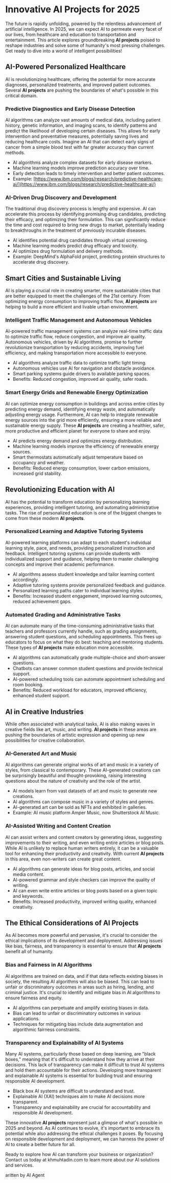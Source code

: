 # Innovative AI Projects for 2025

The future is rapidly unfolding, powered by the relentless advancement of artificial intelligence. In 2025, we can expect AI to permeate every facet of our lives, from healthcare and education to transportation and entertainment. This article explores groundbreaking **AI projects** poised to reshape industries and solve some of humanity's most pressing challenges. Get ready to dive into a world of intelligent possibilities!

## AI-Powered Personalized Healthcare

AI is revolutionizing healthcare, offering the potential for more accurate diagnoses, personalized treatments, and improved patient outcomes. Several **AI projects** are pushing the boundaries of what's possible in this critical domain.

### Predictive Diagnostics and Early Disease Detection

AI algorithms can analyze vast amounts of medical data, including patient history, genetic information, and imaging scans, to identify patterns and predict the likelihood of developing certain diseases. This allows for early intervention and preventative measures, potentially saving lives and reducing healthcare costs. Imagine an AI that can detect early signs of cancer from a simple blood test with far greater accuracy than current methods.

*   AI algorithms analyze complex datasets for early disease markers.
*   Machine learning models improve prediction accuracy over time.
*   Early detection leads to timely intervention and better patient outcomes.
*   Example: [https://www.ibm.com/blogs/research/predictive-healthcare-ai/](https://www.ibm.com/blogs/research/predictive-healthcare-ai/)

### AI-Driven Drug Discovery and Development

The traditional drug discovery process is lengthy and expensive. AI can accelerate this process by identifying promising drug candidates, predicting their efficacy, and optimizing their formulation. This can significantly reduce the time and cost required to bring new drugs to market, potentially leading to breakthroughs in the treatment of previously incurable diseases.

*   AI identifies potential drug candidates through virtual screening.
*   Machine learning models predict drug efficacy and toxicity.
*   AI optimizes drug formulation and delivery methods.
*   Example: DeepMind's AlphaFold project, predicting protein structures to accelerate drug discovery.

## Smart Cities and Sustainable Living

AI is playing a crucial role in creating smarter, more sustainable cities that are better equipped to meet the challenges of the 21st century. From optimizing energy consumption to improving traffic flow, **AI projects** are helping to build a more efficient and livable urban environment.

### Intelligent Traffic Management and Autonomous Vehicles

AI-powered traffic management systems can analyze real-time traffic data to optimize traffic flow, reduce congestion, and improve air quality. Autonomous vehicles, driven by AI algorithms, promise to further revolutionize transportation by reducing accidents, improving fuel efficiency, and making transportation more accessible to everyone.

*   AI algorithms analyze traffic data to optimize traffic light timing.
*   Autonomous vehicles use AI for navigation and obstacle avoidance.
*   Smart parking systems guide drivers to available parking spaces.
*   Benefits: Reduced congestion, improved air quality, safer roads.

### Smart Energy Grids and Renewable Energy Optimization

AI can optimize energy consumption in buildings and across entire cities by predicting energy demand, identifying energy waste, and automatically adjusting energy usage. Furthermore, AI can help to integrate renewable energy sources into the grid more efficiently, ensuring a more reliable and sustainable energy supply. These **AI projects** are creating a healthier, safer, more productive and efficient planet for everyone to share and enjoy.

*   AI predicts energy demand and optimizes energy distribution.
*   Machine learning models improve the efficiency of renewable energy sources.
*   Smart thermostats automatically adjust temperature based on occupancy and weather.
*   Benefits: Reduced energy consumption, lower carbon emissions, increased grid stability.

## Revolutionizing Education with AI

AI has the potential to transform education by personalizing learning experiences, providing intelligent tutoring, and automating administrative tasks. The rise of personalized education is one of the biggest changes to come from these modern **AI projects**.

### Personalized Learning and Adaptive Tutoring Systems

AI-powered learning platforms can adapt to each student's individual learning style, pace, and needs, providing personalized instruction and feedback. Intelligent tutoring systems can provide students with individualized support and guidance, helping them to master challenging concepts and improve their academic performance.

*   AI algorithms assess student knowledge and tailor learning content accordingly.
*   Adaptive tutoring systems provide personalized feedback and guidance.
*   Personalized learning paths cater to individual learning styles.
*   Benefits: Increased student engagement, improved learning outcomes, reduced achievement gaps.

### Automated Grading and Administrative Tasks

AI can automate many of the time-consuming administrative tasks that teachers and professors currently handle, such as grading assignments, answering student questions, and scheduling appointments. This frees up educators to focus on what they do best: teaching and mentoring students. These types of **AI projects** make education more accessible.

*   AI algorithms can automatically grade multiple-choice and short-answer questions.
*   Chatbots can answer common student questions and provide technical support.
*   AI-powered scheduling tools can automate appointment scheduling and room booking.
*   Benefits: Reduced workload for educators, improved efficiency, enhanced student support.

## AI in Creative Industries

While often associated with analytical tasks, AI is also making waves in creative fields like art, music, and writing. **AI projects** in these areas are pushing the boundaries of artistic expression and opening up new possibilities for creative collaboration.

### AI-Generated Art and Music

AI algorithms can generate original works of art and music in a variety of styles, from classical to contemporary. These AI-generated creations can be surprisingly beautiful and thought-provoking, raising interesting questions about the nature of creativity and the role of the artist.

*   AI models learn from vast datasets of art and music to generate new creations.
*   AI algorithms can compose music in a variety of styles and genres.
*   AI-generated art can be sold as NFTs and exhibited in galleries.
*   Example: AI music platform Amper Music, now Shutterstock AI Music.

### AI-Assisted Writing and Content Creation

AI can assist writers and content creators by generating ideas, suggesting improvements to their writing, and even writing entire articles or blog posts. While AI is unlikely to replace human writers entirely, it can be a valuable tool for enhancing their productivity and creativity. With current **AI projects** in this area, even non-writers can create great content.

*   AI algorithms can generate ideas for blog posts, articles, and social media content.
*   AI-powered grammar and style checkers can improve the quality of writing.
*   AI can even write entire articles or blog posts based on a given topic and keywords.
*   Benefits: Increased productivity, improved writing quality, enhanced creativity.

## The Ethical Considerations of AI Projects

As AI becomes more powerful and pervasive, it's crucial to consider the ethical implications of its development and deployment. Addressing issues like bias, fairness, and transparency is essential to ensure that **AI projects** benefit all of humanity.

### Bias and Fairness in AI Algorithms

AI algorithms are trained on data, and if that data reflects existing biases in society, the resulting AI algorithms will also be biased. This can lead to unfair or discriminatory outcomes in areas such as hiring, lending, and criminal justice. It's crucial to identify and mitigate bias in AI algorithms to ensure fairness and equity.

*   AI algorithms can perpetuate and amplify existing biases in data.
*   Bias can lead to unfair or discriminatory outcomes in various applications.
*   Techniques for mitigating bias include data augmentation and algorithmic fairness constraints.

### Transparency and Explainability of AI Systems

Many AI systems, particularly those based on deep learning, are "black boxes," meaning that it's difficult to understand how they arrive at their decisions. This lack of transparency can make it difficult to trust AI systems and hold them accountable for their actions. Developing more transparent and explainable AI systems is essential for building trust and ensuring responsible AI development.

*   Black box AI systems are difficult to understand and trust.
*   Explainable AI (XAI) techniques aim to make AI decisions more transparent.
*   Transparency and explainability are crucial for accountability and responsible AI development.

These innovative **AI projects** represent just a glimpse of what's possible in 2025 and beyond. As AI continues to evolve, it's important to embrace its potential while also addressing the ethical challenges it poses. By focusing on responsible development and deployment, we can harness the power of AI to create a better future for all.

Ready to explore how AI can transform your business or organization? Contact us today at khmuhtadin.com to learn more about our AI solutions and services.

aritten by AI Agent